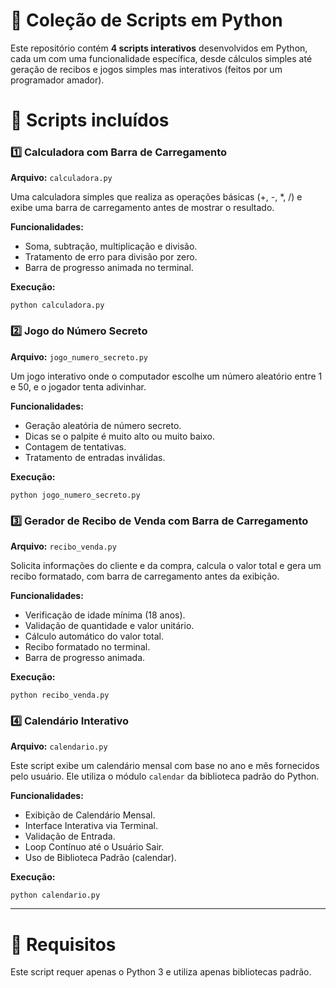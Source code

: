 # 🐍 Coleção de Scripts em Python

Este repositório contém **4 scripts interativos** desenvolvidos em Python, cada um com uma funcionalidade específica, desde cálculos simples até geração de recibos e jogos simples mas interativos (feitos por um programador amador).

# 📜 Scripts incluídos

### 1️⃣ Calculadora com Barra de Carregamento

**Arquivo:** `calculadora.py`

Uma calculadora simples que realiza as operações básicas (+, -, *, /) e exibe uma barra de carregamento antes de mostrar o resultado.

**Funcionalidades:**

- Soma, subtração, multiplicação e divisão.
- Tratamento de erro para divisão por zero.
- Barra de progresso animada no terminal.

**Execução:**

`python calculadora.py`

### 2️⃣ Jogo do Número Secreto

**Arquivo:** `jogo_numero_secreto.py` 

Um jogo interativo onde o computador escolhe um número aleatório entre 1 e 50, e o jogador tenta adivinhar.

**Funcionalidades:**

- Geração aleatória de número secreto.
- Dicas se o palpite é muito alto ou muito baixo.
- Contagem de tentativas.
- Tratamento de entradas inválidas.

**Execução:**

`python jogo_numero_secreto.py`

### 3️⃣ Gerador de Recibo de Venda com Barra de Carregamento

**Arquivo:** `recibo_venda.py` 

Solicita informações do cliente e da compra, calcula o valor total e gera um recibo formatado, com barra de carregamento antes da exibição.

**Funcionalidades:**

- Verificação de idade mínima (18 anos).
- Validação de quantidade e valor unitário.
- Cálculo automático do valor total.
- Recibo formatado no terminal.
- Barra de progresso animada.

**Execução:**

`python recibo_venda.py`

### 4️⃣ Calendário Interativo

**Arquivo:** `calendario.py` 

Este script exibe um calendário mensal com base no ano e mês fornecidos pelo usuário. Ele utiliza o módulo `calendar` da biblioteca padrão do Python.

**Funcionalidades:**

- Exibição de Calendário Mensal.
- Interface Interativa via Terminal.
- Validação de Entrada.
- Loop Contínuo até o Usuário Sair.
- Uso de Biblioteca Padrão (calendar).

**Execução:**

`python calendario.py`

---

# 📝 Requisitos

Este script requer apenas o Python 3 e utiliza apenas bibliotecas padrão.
